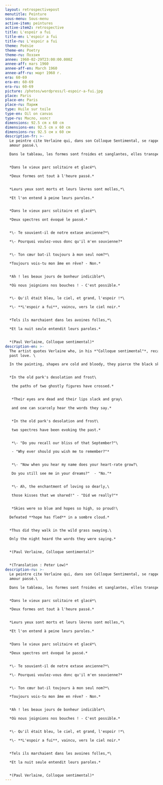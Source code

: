 ```yaml
---
layout: retrospectivepost
menutitle: Peinture
sous-menu: Sous-menu
active-item: peintures
active-item2: retrospective
title: L'espoir a fui
title-en: L'espoir a fui
title-ru: L'espoir a fui
theme: Poésie
theme-en: Poetry
theme-ru: Поэзия
annee: 1960-02-29T23:00:00.000Z
annee-aff: mars 1960
annee-aff-en: March 1960
annee-aff-ru: март 1960 г.
era: 60-69
era-en: 60-69
era-ru: 60-69
picture: /photos/wordpress/l-espoir-a-fui.jpg
place: Paris
place-en: Paris
place-ru: Париж
type: Huile sur toile
type-en: Oil on canvas
type-ru: Масло, холст
dimensions: 92.5 cm x 60 cm
dimensions-en: 92.5 cm x 60 cm
dimensions-ru: 92.5 см x 60 см
description-fr: >-
  Le peintre cite Verlaine qui, dans son Colloque Sentimental, se rappelle son
  amour passé.\

  Dans le tableau, les formes sont froides et sanglantes, elles transpercent le ciel noir.


  *Dans le vieux parc solitaire et glacé*\

  *Deux formes ont tout à l'heure passé.*


  *Leurs yeux sont morts et leurs lèvres sont molles,*\

  *Et l'on entend à peine leurs paroles.*


  *Dans le vieux parc solitaire et glacé*\

  *Deux spectres ont évoqué le passé.*


  *\- Te souvient-il de notre extase ancienne?*\

  *\- Pourquoi voulez-vous donc qu'il m'en souvienne?*


  *\- Ton cœur bat-il toujours à mon seul nom?*\

  *Toujours vois-tu mon âme en rêve? - Non.*


  *Ah ! les beaux jours de bonheur indicible*\

  *Où nous joignions nos bouches ! - C'est possible.*


  *\- Qu'il était bleu, le ciel, et grand, l'espoir !*\

  *\- **L'espoir a fui**, vaincu, vers le ciel noir.*


  *Tels ils marchaient dans les avoines folles,*\

  *Et la nuit seule entendit leurs paroles.*


  *(Paul Verlaine, Colloque sentimental)*
description-en: >-
  The artist quotes Verlaine who, in his *"Colloque sentimental"*, recalls his
  past love. \

  In the painting, shapes are cold and bloody, they pierce the black sky.


  *In the old park's desolation and frost\

   the paths of two ghostly figures have crossed.*


   *Their eyes are dead and their lips slack and gray\

   and one can scarcely hear the words they say.*


   *In the old park's desolation and frost\

   two spectres have been evoking the past.*


   *\- "Do you recall our bliss of that September?"\

   - "Why ever should you wish me to remember?"*


   *\- "Now when you hear my name does your heart-rate grow?\

   Do you still see me in your dreams?"  - "No."*


   *\- Ah, the enchantment of loving so dearly,\

   those kisses that we shared!" - "Did we really?"*


   *Skies were so blue and hopes so high, so proud!\

  Defeated **hope has fled** in a sombre cloud.*


  *Thus did they walk in the wild grass swaying.\

  Only the night heard the words they were saying.*


  *(Paul Verlaine, Colloque sentimental)*


  *(Translation : Peter Low)*
description-ru: >-
  Le peintre cite Verlaine qui, dans son Colloque Sentimental, se rappelle son
  amour passé.\

  Dans le tableau, les formes sont froides et sanglantes, elles transpercent le ciel noir.


  *Dans le vieux parc solitaire et glacé*\

  *Deux formes ont tout à l'heure passé.*


  *Leurs yeux sont morts et leurs lèvres sont molles,*\

  *Et l'on entend à peine leurs paroles.*


  *Dans le vieux parc solitaire et glacé*\

  *Deux spectres ont évoqué le passé.*


  *\- Te souvient-il de notre extase ancienne?*\

  *\- Pourquoi voulez-vous donc qu'il m'en souvienne?*


  *\- Ton cœur bat-il toujours à mon seul nom?*\

  *Toujours vois-tu mon âme en rêve? - Non.*


  *Ah ! les beaux jours de bonheur indicible*\

  *Où nous joignions nos bouches ! - C'est possible.*


  *\- Qu'il était bleu, le ciel, et grand, l'espoir !*\

  *\- **L'espoir a fui**, vaincu, vers le ciel noir.*


  *Tels ils marchaient dans les avoines folles,*\

  *Et la nuit seule entendit leurs paroles.*


  *(Paul Verlaine, Colloque sentimental)*
---
```

